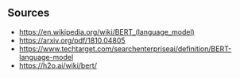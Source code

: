 ## Sources
- https://en.wikipedia.org/wiki/BERT_(language_model)
- https://arxiv.org/pdf/1810.04805
- https://www.techtarget.com/searchenterpriseai/definition/BERT-language-model
- https://h2o.ai/wiki/bert/